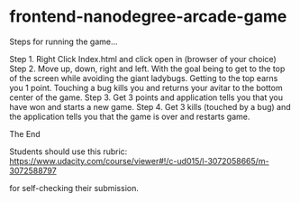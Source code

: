 frontend-nanodegree-arcade-game
===============================

Steps for running the game...

Step 1. Right Click Index.html and click open in (browser of your choice)
Step 2. Move up, down, right and left. With the goal being to get to the top of the screen while avoiding the giant ladybugs. Getting to the top earns you 1 point. Touching a bug kills you and returns your avitar to the bottom center of the game.
Step 3. Get 3 points and application tells you that you have won and starts a new game.
Step 4. Get 3 kills (touched by a bug) and the application tells you that the game is over and restarts game.

The End




Students should use this rubric: https://www.udacity.com/course/viewer#!/c-ud015/l-3072058665/m-3072588797

for self-checking their submission.